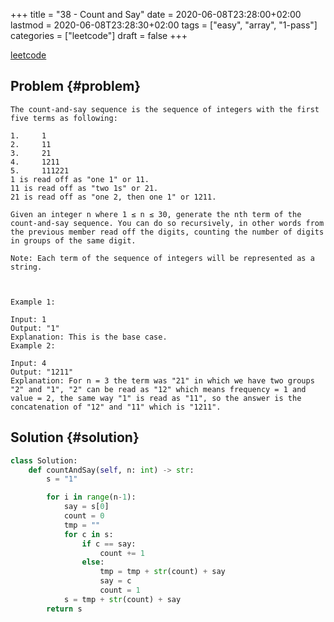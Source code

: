 +++
title = "38 - Count and Say"
date = 2020-06-08T23:28:00+02:00
lastmod = 2020-06-08T23:28:30+02:00
tags = ["easy", "array", "1-pass"]
categories = ["leetcode"]
draft = false
+++

[leetcode](https://leetcode.com/problems/count-and-say/)


## Problem {#problem}

```text
The count-and-say sequence is the sequence of integers with the first five terms as following:

1.     1
2.     11
3.     21
4.     1211
5.     111221
1 is read off as "one 1" or 11.
11 is read off as "two 1s" or 21.
21 is read off as "one 2, then one 1" or 1211.

Given an integer n where 1 ≤ n ≤ 30, generate the nth term of the count-and-say sequence. You can do so recursively, in other words from the previous member read off the digits, counting the number of digits in groups of the same digit.

Note: Each term of the sequence of integers will be represented as a string.



Example 1:

Input: 1
Output: "1"
Explanation: This is the base case.
Example 2:

Input: 4
Output: "1211"
Explanation: For n = 3 the term was "21" in which we have two groups "2" and "1", "2" can be read as "12" which means frequency = 1 and value = 2, the same way "1" is read as "11", so the answer is the concatenation of "12" and "11" which is "1211".
```


## Solution {#solution}

```python
class Solution:
    def countAndSay(self, n: int) -> str:
        s = "1"

        for i in range(n-1):
            say = s[0]
            count = 0
            tmp = ""
            for c in s:
                if c == say:
                    count += 1
                else:
                    tmp = tmp + str(count) + say
                    say = c
                    count = 1
            s = tmp + str(count) + say
        return s
```
